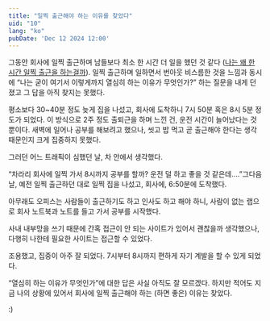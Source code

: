 ```yaml
---
title: "일찍 출근해야 하는 이유를 찾았다"
uid: "10"
lang: "ko"
pubDate: 'Dec 12 2024 12:00'
---
```


그동안 회사에 일찍 출근하며 남들보다 최소 한 시간 더 일을 했던 것 같다 ([나는 왜 한 시간 일찍 출근을 하는걸까](/writing/8)). 일찍 출근하며 일하면서 번아웃 비스름한 것을 느낌과 동시에 “나는 굳이 여기서 이렇게까지 열심히 하는 이유가 무엇인가?” 하는 질문을 내게 던졌고 그 답을 아직 찾지는 못했다.

평소보다 30~40분 정도 늦게 집을 나섰고, 회사에 도착하니 7시 50분 혹은 8시 5분 정도가 되었다. 이 방식으로 2주 정도 출퇴근을 하며 느낀 건, 운전 시간이 늘어났다는 것뿐이다. 새벽에 일어나 공부를 해보려고 했으나, 씻고 밥 먹고 곧 출근해야 한다는 생각 때문인지 크게 집중하지 못했다.

그러던 어느 트래픽이 심했던 날, 차 안에서 생각했다.

“차라리 회사에 일찍 가서 8시까지 공부를 할까? 운전 덜 하고 좋을 것 같은데….”그다음 날, 예전 일찍 출근하던 대로 일찍 집을 나섰고, 회사에, 6:50분에 도착했다.

아무래도 오피스는 사람들이 출근하기도 하고 인사도 하고 해야 하니, 사람이 없는 랩으로 회사 노트북과 노트를 들고 가서 공부를 시작했다.

사내 내부망을 쓰기 때문에 간혹 접근이 안 되는 사이트가 있어서 괜찮을까 생각했으나, 다행히 나한테 필요한 사이트는 접근할 수 있었다.

조용했고, 집중이 아주 잘 되었다. 7시부터 8시까지 편하게 자기 계발을 할 수 있게 되었다.

“열심히 하는 이유가 무엇인가”에 대한 답은 사실 아직도 잘 모르겠다. 하지만 적어도 지금 나의 상황에 있어서 회사에 일찍 출근해야 하는 (하면 좋은) 이유는 찾았다.

:)